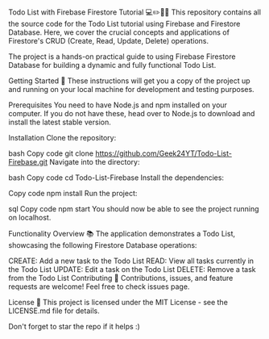 Todo List with Firebase Firestore Tutorial 💻✏️🔄❌
This repository contains all the source code for the Todo List tutorial using Firebase and Firestore Database. Here, we cover the crucial concepts and applications of Firestore's CRUD (Create, Read, Update, Delete) operations.

The project is a hands-on practical guide to using Firebase Firestore Database for building a dynamic and fully functional Todo List.

Getting Started 🚀
These instructions will get you a copy of the project up and running on your local machine for development and testing purposes.

Prerequisites
You need to have Node.js and npm installed on your computer. If you do not have these, head over to Node.js to download and install the latest stable version.

Installation
Clone the repository:

bash
Copy code
git clone https://github.com/Geek24YT/Todo-List-Firebase.git
Navigate into the directory:

bash
Copy code
cd Todo-List-Firebase
Install the dependencies:

Copy code
npm install
Run the project:

sql
Copy code
npm start
You should now be able to see the project running on localhost.

Functionality Overview 📚
The application demonstrates a Todo List, showcasing the following Firestore Database operations:

CREATE: Add a new task to the Todo List
READ: View all tasks currently in the Todo List
UPDATE: Edit a task on the Todo List
DELETE: Remove a task from the Todo List
Contributing 🤝
Contributions, issues, and feature requests are welcome! Feel free to check issues page.

License 📄
This project is licensed under the MIT License - see the LICENSE.md file for details.

Don't forget to star the repo if it helps :)




